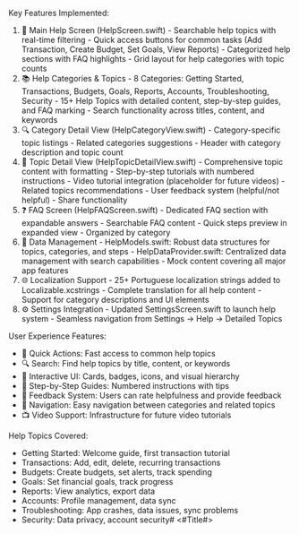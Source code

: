 Key Features Implemented:

  1. 📱 Main Help Screen (HelpScreen.swift)
    - Searchable help topics with real-time filtering
    - Quick access buttons for common tasks (Add Transaction, Create Budget, Set Goals, View Reports)
    - Categorized help sections with FAQ highlights
    - Grid layout for help categories with topic counts
  2. 📚 Help Categories & Topics
    - 8 Categories: Getting Started, Transactions, Budgets, Goals, Reports, Accounts, Troubleshooting, Security
    - 15+ Help Topics with detailed content, step-by-step guides, and FAQ marking
    - Search functionality across titles, content, and keywords
  3. 🔍 Category Detail View (HelpCategoryView.swift)
    - Category-specific topic listings
    - Related categories suggestions
    - Header with category description and topic count
  4. 📖 Topic Detail View (HelpTopicDetailView.swift)
    - Comprehensive topic content with formatting
    - Step-by-step tutorials with numbered instructions
    - Video tutorial integration (placeholder for future videos)
    - Related topics recommendations
    - User feedback system (helpful/not helpful)
    - Share functionality
  5. ❓ FAQ Screen (HelpFAQScreen.swift)
    - Dedicated FAQ section with expandable answers
    - Searchable FAQ content
    - Quick steps preview in expanded view
    - Organized by category
  6. 🔧 Data Management
    - HelpModels.swift: Robust data structures for topics, categories, and steps
    - HelpDataProvider.swift: Centralized data management with search capabilities
    - Mock content covering all major app features
  7. 🌐 Localization Support
    - 25+ Portuguese localization strings added to Localizable.xcstrings
    - Complete translation for all help content
    - Support for category descriptions and UI elements
  8. ⚙️ Settings Integration
    - Updated SettingsScreen.swift to launch help system
    - Seamless navigation from Settings → Help → Detailed Topics

  User Experience Features:

  - 🎯 Quick Actions: Fast access to common help topics
  - 🔍 Search: Find help topics by title, content, or keywords
  - 📱 Interactive UI: Cards, badges, icons, and visual hierarchy
  - 📝 Step-by-Step Guides: Numbered instructions with tips
  - 💬 Feedback System: Users can rate helpfulness and provide feedback
  - 🔄 Navigation: Easy navigation between categories and related topics
  - 📺 Video Support: Infrastructure for future video tutorials

  Help Topics Covered:

  - Getting Started: Welcome guide, first transaction tutorial
  - Transactions: Add, edit, delete, recurring transactions
  - Budgets: Create budgets, set alerts, track spending
  - Goals: Set financial goals, track progress
  - Reports: View analytics, export data
  - Accounts: Profile management, data sync
  - Troubleshooting: App crashes, data issues, sync problems
  - Security: Data privacy, account security#  <#Title#>

